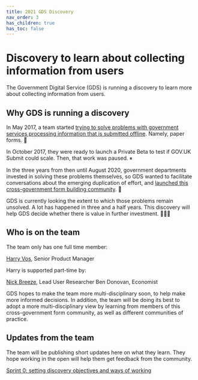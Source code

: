 ```yaml
---
title: 2021 GDS Discovery
nav_order: 3
has_children: true
has_toc: false
---
```


# Discovery to learn about collecting information from users

The Government Digital Service (GDS) is running a discovery to learn more about collecting information from users.

## Why GDS is running a discovery

In May 2017, a team started [trying to solve problems with government services processing information that is submitted offline](https://governmentasaplatform.blog.gov.uk/2017/09/15/collecting-information/). Namely, paper forms. 📄

In October 2017, they were ready to launch a Private Beta to test if GOV.UK Submit could scale. Then, that work was paused. ⏸

In the three years from then until August 2020, government departments invested in solving these problems themselves, so GDS wanted to facilitate conversations about the emerging duplication of effort, and [launched this cross-government form building community](https://technology.blog.gov.uk/2020/08/12/join-the-cross-government-form-building-community/). 🚀

GDS is currently looking the extent to which those problems remain unsolved. A lot has happened in three and a half years. This discovery will help GDS decide whether there is value in further investment. 🤷🏻‍♂️

## Who is on the team

The team only has one full time member:

[Harry Vos](https://twitter.com/vosageroll), Senior Product Manager

Harry is supported part-time by:

[Nick Breeze](https://www.linkedin.com/in/nick-breeze-87522530/), Lead User Researcher
Ben Donovan, Economist

GDS hopes to make the team more multi-disciplinary soon, to help make more informed decisions. In addition, the team will be doing its best to adopt a more multi-disciplinary view by learning from members of this cross-government form community, as well as different communities of practice.

## Updates from the team

The team will be publishing short updates here on what they learn. They hope working in the open will help them get feedback from the community.

[Sprint 0: setting discovery objectives and ways of working](/2021-discovery/)
